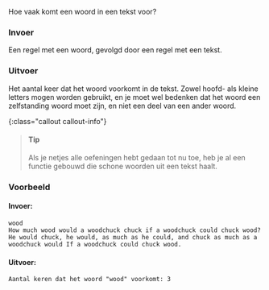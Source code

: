 Hoe vaak komt een woord in een tekst voor?

### Invoer

Een regel met een woord, gevolgd door een regel met een tekst.

### Uitvoer

Het aantal keer dat het woord voorkomt in de tekst. Zowel hoofd- als
kleine letters mogen worden gebruikt, en je moet wel bedenken dat het
woord een zelfstanding woord moet zijn, en niet een deel van een
ander woord.

{:class="callout callout-info"}
> #### Tip
> Als je netjes alle oefeningen hebt gedaan tot nu toe,
> heb je al een functie gebouwd die schone woorden uit een tekst haalt.

### Voorbeeld

#### Invoer:

```
wood
How much wood would a woodchuck chuck if a woodchuck could chuck wood? He would chuck, he would, as much as he could, and chuck as much as a woodchuck would If a woodchuck could chuck wood.
```

#### Uitvoer:

```
Aantal keren dat het woord "wood" voorkomt: 3
```
